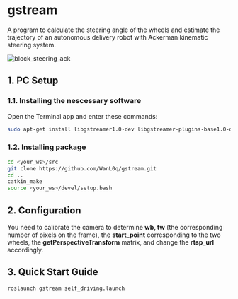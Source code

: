 # gstream
A program to calculate the steering angle of the wheels and estimate the trajectory of an autonomous delivery robot with Ackerman kinematic steering system.

![block_steering_ack](https://github.com/user-attachments/assets/0605c1bc-8eea-4f14-ae0d-2b0e8fa1699c)

## 1. PC Setup
### 1.1. Installing the nescessary software
Open the Terminal app and enter these commands:
```sh
sudo apt-get install libgstreamer1.0-dev libgstreamer-plugins-base1.0-dev libgstreamer-plugins-bad1.0-dev gstreamer1.0-plugins-base gstreamer1.0-plugins-good gstreamer1.0-plugins-bad gstreamer1.0-plugins-ugly gstreamer1.0-libav gstreamer1.0-tools gstreamer1.0-x gstreamer1.0-alsa gstreamer1.0-gl gstreamer1.0-gtk3 gstreamer1.0-qt5 gstreamer1.0-pulseaudio
```
### 1.2. Installing package
```sh
cd <your_ws>/src
git clone https://github.com/WanL0q/gstream.git
cd ..
catkin_make
source <your_ws>/devel/setup.bash
```
## 2. Configuration
You need to calibrate the camera to determine __wb, tw__ (the corresponding number of pixels on the frame), the __start_point__ corresponding to the two wheels, the __getPerspectiveTransform__ matrix, and change the __rtsp_url__ accordingly.

## 3. Quick Start Guide
```sh
roslaunch gstream self_driving.launch
```
